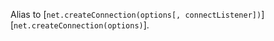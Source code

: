 <!-- YAML
added: v0.7.0
-->
Alias to
[`net.createConnection(options[, connectListener])`][`net.createConnection(options)`].


